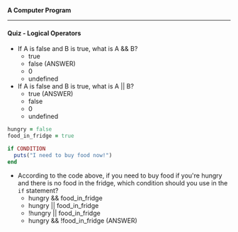 **A Computer Program**

---

#### Quiz - Logical Operators

* If A is false and B is true, what is A && B?
  * true
  * false (ANSWER)
  * 0
  * undefined
* If A is false and B is true, what is A || B?
  * true (ANSWER)
  * false
  * 0
  * undefined

```ruby
hungry = false
food_in_fridge = true

if CONDITION
  puts("I need to buy food now!")
end
```

* According to the code above, if you need to buy food if you're hungry and
  there is no food in the fridge, which condition should you use in the `if`
  statement?
  * hungry && food_in_fridge
  * hungry || food_in_fridge
  * !hungry || food_in_fridge
  * hungry && !food_in_fridge (ANSWER)
